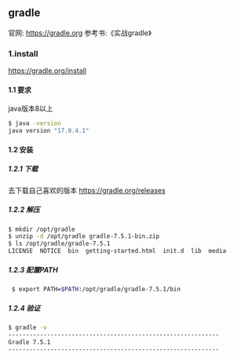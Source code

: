 ## gradle
官网: https://gradle.org
参考书:《实战gradle》
### 1.install
https://gradle.org/install
#### 1.1 要求
java版本8以上
```bash
$ java -version
java version "17.0.4.1"
```

#### 1.2 安装
##### 1.2.1 下载
去下载自己喜欢的版本 https://gradle.org/releases
##### 1.2.2 解压
```bash
$ mkdir /opt/gradle
$ unzip -d /opt/gradle gradle-7.5.1-bin.zip
$ ls /opt/gradle/gradle-7.5.1
LICENSE  NOTICE  bin  getting-started.html  init.d  lib  media
```
##### 1.2.3 配置PATH
```bash
 $ export PATH=$PATH:/opt/gradle/gradle-7.5.1/bin
 ```
##### 1.2.4 验证
```bash
$ gradle -v
------------------------------------------------------------
Gradle 7.5.1
------------------------------------------------------------
```
